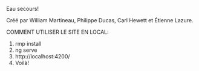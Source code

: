 Eau secours!

Créé par William Martineau, Philippe Ducas, Carl Hewett et Étienne Lazure.

COMMENT UTILISER LE SITE EN LOCAL:

1. rmp install
2. ng serve
3. http://localhost:4200/
4. Voilà!
